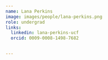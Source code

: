 ```yaml
---
name: Lana Perkins
image: images/people/lana-perkins.png
role: undergrad
links:
  linkedin: lana-perkins-ucf
  orcid: 0009-0008-1498-7682


---
```


